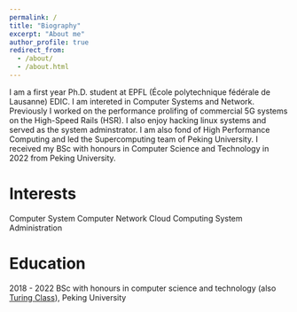 ```yaml
---
permalink: /
title: "Biography"
excerpt: "About me"
author_profile: true
redirect_from: 
  - /about/
  - /about.html
---
```


I am a first year Ph.D. student at EPFL (École polytechnique fédérale de Lausanne) EDIC. I am intereted in Computer Systems and Network. Previously I worked on the performance prolifing of commercial 5G systems on the High-Speed Rails (HSR). I also enjoy hacking linux systems and served as the system adminstrator. I am also fond of High Performance Computing and led the Supercomputing team of Peking University. I received my BSc with honours in Computer Science and Technology in 2022 from Peking University.

Interests
======
Computer System
Computer Network
Cloud Computing
System Administration

Education
======
2018 - 2022   BSc with honours in computer science and technology (also [Turing Class](https://cfcs.pku.edu.cn/english/research/turing_program/introduction1/index.htm)), Peking University